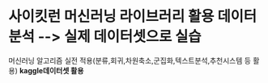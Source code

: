 # 사이킷런 머신러닝 라이브러리 활용 데이터분석 --> 실제 데이터셋으로 실습
머신러닝 알고리즘 실전 적용(분류,회귀,차원축소,군집화,텍스트분석,추천시스템 등 활용) **kaggle데이터셋 활용** 
